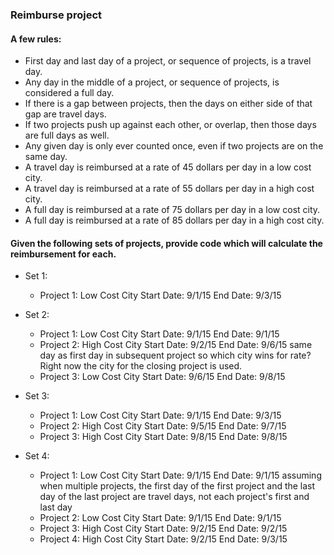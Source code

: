 ### Reimburse project

#### A few rules:
* First day and last day of a project, or sequence of projects, is a travel day.
* Any day in the middle of a project, or sequence of projects, is considered a full day.
* If there is a gap between projects, then the days on either side of that gap are travel days.
* If two projects push up against each other, or overlap, then those days are full days as well.
* Any given day is only ever counted once, even if two projects are on the same day.
* A travel day is reimbursed at a rate of 45 dollars per day in a low cost city.
* A travel day is reimbursed at a rate of 55 dollars per day in a high cost city.
* A full day is reimbursed at a rate of 75 dollars per day in a low cost city.
* A full day is reimbursed at a rate of 85 dollars per day in a high cost city.

#### Given the following sets of projects, provide code which will calculate the reimbursement for each.

* Set 1:
  * Project 1: Low Cost City Start Date: 9/1/15 End Date: 9/3/15

* Set 2:
  * Project 1: Low Cost City Start Date: 9/1/15 End Date: 9/1/15
  * Project 2: High Cost City Start Date: 9/2/15 End Date: 9/6/15 same day as first day in subsequent project so which city wins for rate? Right now the city for the closing project is used.
  * Project 3: Low Cost City Start Date: 9/6/15 End Date: 9/8/15

* Set 3:
  * Project 1: Low Cost City Start Date: 9/1/15 End Date: 9/3/15
  * Project 2: High Cost City Start Date: 9/5/15 End Date: 9/7/15
  * Project 3: High Cost City Start Date: 9/8/15 End Date: 9/8/15

* Set 4:
  * Project 1: Low Cost City Start Date: 9/1/15 End Date: 9/1/15 assuming when multiple projects, the first day of the first project and the last day of the last project are travel days, not each project's first and last day
  * Project 2: Low Cost City Start Date: 9/1/15 End Date: 9/1/15
  * Project 3: High Cost City Start Date: 9/2/15 End Date: 9/2/15
  * Project 4: High Cost City Start Date: 9/2/15 End Date: 9/3/15
